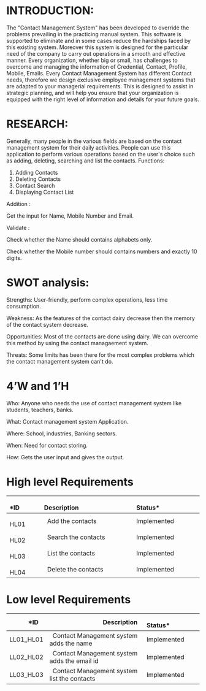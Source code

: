 # INTRODUCTION:
The "Contact Management System" has been developed to override the problems prevailing in the practicing manual system. This software is supported to eliminate and
in some cases reduce the hardships faced by this existing system. Moreover this system is designed for the particular need of the company to carry out operations in a
smooth and effective manner. Every organization, whether big or small, has challenges to overcome and managing the information of Credential, Contact, Profile, Mobile, Emails. Every Contact Management System has different Contact needs, therefore we design exclusive employee management systems that are adapted to your managerial requirements.
This is designed to assist in strategic planning, and will help you ensure that your organization is equipped with the right level of information and details for your future goals.

# RESEARCH:
Generally, many people in the various fields are based on the contact management system for their daily activities. People can use this application to perform various operations based on the user's choice such as adding,  deleting, searching and list the contacts.
Functions:
1) Adding Contacts 
2) Deleting Contacts
3) Contact Search
4) Displaying Contact List

Addition :

Get the input for Name, Mobile Number and Email.

Validate :

Check whether the Name should contains alphabets only.

Check whether the Mobile number should contains numbers and exactly 10 digits.

# SWOT analysis:
Strengths: User-friendly, perform complex operations, less time consumption.

Weakness: As the features of the contact dairy decrease then the memory of the contact system decrease.

Opportunities: Most of the contacts are done using dairy. We can overcome this method by using the contact managaement system.

Threats: Some limits has been there for the most complex problems which the contact management system can't do.

# 4’W and 1’H
Who: Anyone who needs the use of contact management system like students, teachers, banks.

What: Contact management system Application.

Where: School, industries, Banking sectors.

When: Need for contact storing.

How: Gets the user input and gives the output.
# High level Requirements
|`      `*ID|`                 `Description|`            `Status*|
| :- | :- | :- |
|`    `HL01|` `Add the contacts | Implemented |
|`    `HL02|` `Search the contacts | Implemented |
|`    `HL03|` `List the contacts  | Implemented |
|`    `HL04|` `Delete the contacts| Implemented |
# Low level  Requirements

|`      `*ID|`                 `Description|`            `Status*|
| :- | :- | :- |
|LL01\_HL01|` `Contact Management system adds the name | Implemented |
|LL02\_HL02|` `Contact Management system adds the email id|Implemented |
|LL03\_HL03|` `Contact Management system list the contacts|Implemented |
